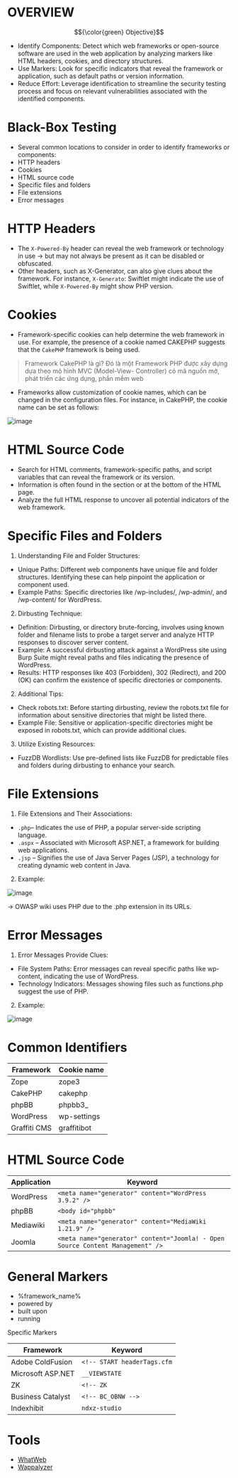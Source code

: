 # OVERVIEW #

$${\color{green} Objective}$$

- Identify Components: Detect which web frameworks or open-source software are used in the web application by analyzing markers like HTML headers, cookies, and directory structures.
- Use Markers: Look for specific indicators that reveal the framework or application, such as default paths or version information.
- Reduce Effort: Leverage identification to streamline the security testing process and focus on relevant vulnerabilities associated with the identified components.

# Black-Box Testing #

-  Several common locations to consider in order to identify frameworks or components:
  - HTTP headers
  - Cookies
  - HTML source code
  - Specific files and folders
  - File extensions
  - Error messages

# HTTP Headers #

- The `X-Powered-By` header can reveal the web framework or technology in use -> but may not always be present as it can be disabled or obfuscated.
- Other headers, such as X-Generator, can also give clues about the framework. For instance, `X-Generato`: Swiftlet might indicate the use of Swiftlet, while `X-Powered-By` might show PHP version.

# Cookies #

-  Framework-specific cookies can help determine the web framework in use. For example, the presence of a cookie named CAKEPHP suggests that the `CakePHP` framework is being used.
  
>Framework CakePHP là gì? Đó là một Framework PHP được xây dựng dựa theo mô hình MVC (Model-View- Controller) có mã nguồn mở, phát triển các ứng dụng, phần mềm web

- Frameworks allow customization of cookie names, which can be changed in the configuration files. For instance, in CakePHP, the cookie name can be set as follows:

![image](https://github.com/user-attachments/assets/5e1813fb-0ebd-443d-8bca-f4d4f7bc7362)

# HTML Source Code #

- Search for HTML comments, framework-specific paths, and script variables that can reveal the framework or its version.
- Information is often found in the <head> section or at the bottom of the HTML page.
-  Analyze the full HTML response to uncover all potential indicators of the web framework.

# Specific Files and Folders #

1. Understanding File and Folder Structures:

- Unique Paths: Different web components have unique file and folder structures. Identifying these can help pinpoint the application or component used.
- Example Paths: Specific directories like /wp-includes/, /wp-admin/, and /wp-content/ for WordPress.

2. Dirbusting Technique:

- Definition: Dirbusting, or directory brute-forcing, involves using known folder and filename lists to probe a target server and analyze HTTP responses to discover server content.
- Example: A successful dirbusting attack against a WordPress site using Burp Suite might reveal paths and files indicating the presence of WordPress.
- Results: HTTP responses like 403 (Forbidden), 302 (Redirect), and 200 (OK) can confirm the existence of specific directories or components.

2. Additional Tips:

- Check robots.txt: Before starting dirbusting, review the robots.txt file for information about sensitive directories that might be listed there.
- Example File: Sensitive or application-specific directories might be exposed in robots.txt, which can provide additional clues.

3. Utilize Existing Resources:

- FuzzDB Wordlists: Use pre-defined lists like FuzzDB for predictable files and folders during dirbusting to enhance your search.

# File Extensions #

1. File Extensions and Their Associations:

- `.php`– Indicates the use of PHP, a popular server-side scripting language.
- `.aspx` – Associated with Microsoft ASP.NET, a framework for building web applications.
- `.jsp` – Signifies the use of Java Server Pages (JSP), a technology for creating dynamic web content in Java.

2. Example:

![image](https://github.com/user-attachments/assets/7dded92b-8933-4bdc-bd2c-c99668545249)

-> OWASP wiki uses PHP due to the .php extension in its URLs.

# Error Messages #

1. Error Messages Provide Clues:

- File System Paths: Error messages can reveal specific paths like wp-content, indicating the use of WordPress.
- Technology Indicators: Messages showing files such as functions.php suggest the use of PHP.

2. Example:

![image](https://github.com/user-attachments/assets/74e87259-4e9f-4026-9b17-2a1955f75a7c)

# Common Identifiers #

| Framework | Cookie name | 
|--------------|-------|
| Zope | zope3 | 
| CakePHP | cakephp |
|phpBB | phpbb3_ | 
|WordPress| wp-settings | 
|Graffiti CMS |graffitibot | 

# HTML Source Code #

| Application | Keyword | 
|--------------|-------|
| WordPress | `<meta name="generator" content="WordPress 3.9.2" />`| 
| phpBB | `<body id="phpbb" `|
|Mediawiki | `<meta name="generator" content="MediaWiki 1.21.9" />` | 
|Joomla| `<meta name="generator" content="Joomla! - Open Source Content Management" />` | 

# General Markers #

- %framework_name%
- powered by
- built upon
- running

Specific Markers

| Framework | Keyword | 
|--------------|-------|
| Adobe ColdFusion | `<!-- START headerTags.cfm` | 
| Microsoft ASP.NET	 | `__VIEWSTATE` |
|ZK | `<!-- ZK` | 
|Business Catalyst| `<!-- BC_OBNW -->` | 
|Indexhibit |`ndxz-studio` | 

# Tools #

- [WhatWeb](https://github.com/urbanadventurer/WhatWeb)
- [Wappalyzer](https://www.wappalyzer.com/)

